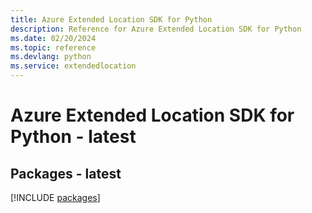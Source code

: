 ```yaml
---
title: Azure Extended Location SDK for Python
description: Reference for Azure Extended Location SDK for Python
ms.date: 02/20/2024
ms.topic: reference
ms.devlang: python
ms.service: extendedlocation
---
```

# Azure Extended Location SDK for Python - latest
## Packages - latest
[!INCLUDE [packages](extended-location-index.md)]